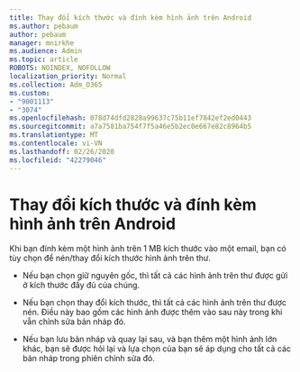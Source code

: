 ```yaml
---
title: Thay đổi kích thước và đính kèm hình ảnh trên Android
ms.author: pebaum
author: pebaum
manager: mnirkhe
ms.audience: Admin
ms.topic: article
ROBOTS: NOINDEX, NOFOLLOW
localization_priority: Normal
ms.collection: Adm_O365
ms.custom:
- "9001113"
- "3074"
ms.openlocfilehash: 078d74dfd2828a99637c75b11ef7842ef2ed0443
ms.sourcegitcommit: a7a7581ba754f7f5a46e5b2ec0e667e82c8964b5
ms.translationtype: MT
ms.contentlocale: vi-VN
ms.lasthandoff: 02/26/2020
ms.locfileid: "42279046"
---
```

# <a name="resize-and-attach-images-on-android"></a>Thay đổi kích thước và đính kèm hình ảnh trên Android

Khi bạn đính kèm một hình ảnh trên 1 MB kích thước vào một email, bạn có tùy chọn để nén/thay đổi kích thước hình ảnh trên thư.
 
- Nếu bạn chọn giữ nguyên gốc, thì tất cả các hình ảnh trên thư được gửi ở kích thước đầy đủ của chúng.
 
- Nếu bạn chọn thay đổi kích thước, thì tất cả các hình ảnh trên thư được nén.  Điều này bao gồm các hình ảnh được thêm vào sau này trong khi vẫn chỉnh sửa bản nháp đó.
 
- Nếu bạn lưu bản nháp và quay lại sau, và bạn thêm một hình ảnh lớn khác, bạn sẽ được hỏi lại và lựa chọn của bạn sẽ áp dụng cho tất cả các bản nháp trong phiên chỉnh sửa đó.
 
